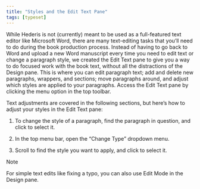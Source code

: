 ```yaml
---
title: "Styles and the Edit Text Pane"
tags: [typeset]
---
```

 
<html><body><section data-type="chapter" class="hsecchapter" data-hederis-type="hsecchapter" id="edit-text-mode" data-pi-attrs="id: edit-text-mode; data-tags: typeset;" role="doc-chapter" data-tags="typeset" data-author-name=" " data-book-title=" " title="Styles and the Edit Text Pane"><p class="hblkp" data-hederis-type="hblkp" id="pblWqWevt">While Hederis is not (currently) meant to be used as a full-featured text editor like Microsoft Word, there are many text-editing tasks that you&#8217;ll need to do during the book production process. Instead of having to go back to Word and upload a new Word manuscript every time you need to edit text or change a paragraph style, we created the Edit Text pane to give you a way to do focused work with the book text, without all the distractions of the Design pane. This is where you can edit paragraph text; add and delete new paragraphs, wrappers, and sections; move paragraphs around, and adjust which styles are applied to your paragraphs. Access the Edit Text pane by clicking the menu option in the top toolbar.</p><p class="hblkp" data-hederis-type="hblkp" id="pyBiFa3Of">Text adjustments are covered in the following sections, but here&#8217;s how to adjust your styles in the Edit Text pane:</p><ol class="hwprnumlist" data-hederis-type="hwprnumlist" id="pRgLBii0l"><li class="hblkoli" data-hederis-type="hblkoli" id="liOM7YQFxT"><p class="hblkoli" data-hederis-type="hblklip" id="p42vfWnrA">To change the style of a paragraph, find the paragraph in question, and click to select it.</p></li><li class="hblkoli" data-hederis-type="hblkoli" id="li48h63DGx"><p class="hblkoli" data-hederis-type="hblklip" id="pk5Spw1B9">In the top menu bar, open the &#8220;Change Type&#8221; dropdown menu.</p></li><li class="hblkoli" data-hederis-type="hblkoli" id="lihgGukFq2"><p class="hblkoli" data-hederis-type="hblklip" id="p0DY63EfS">Scroll to find the style you want to apply, and click to select it.</p></li></ol><aside class="hwprbox box" data-hederis-type="hwprbox" id="pIHzn2rW7" data-type="sidebar"><p class="hblktype" data-hederis-type="hblktype" id="pVIgj6cL6">Note</p><p class="hblkp" data-hederis-type="hblkp" id="pYo2ynN0U">For simple text edits like fixing a typo, you can also use Edit Mode in the Design pane.</p></aside></section></body></html>
